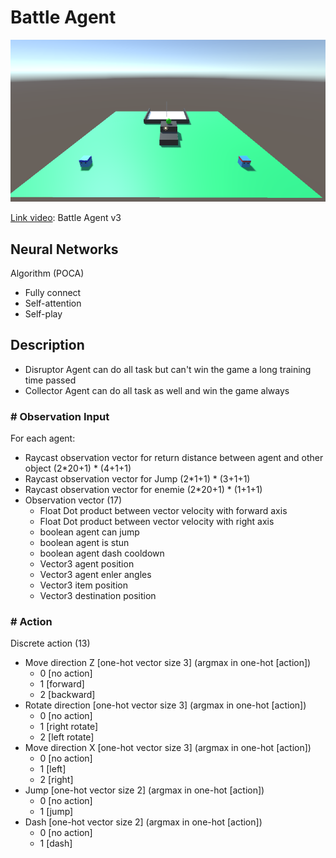 # Battle Agent

![](https://github.com/phantichchai/rl-unity/blob/main/Image/battle-agent-v1.png)

[Link video](https://youtu.be/saH_OosGbnU): Battle Agent v3

## Neural Networks
Algorithm (POCA) 
- Fully connect
- Self-attention
- Self-play

## Description
- Disruptor Agent can do all task but can't win the game a long training time passed
- Collector Agent can do all task as well and win the game always

### **# Observation Input**
For each agent:
- Raycast observation vector for return distance between agent and other object (2*20+1) * (4+1+1)
- Raycast observation vector for Jump (2*1+1) * (3+1+1)
- Raycast observation vector for enemie (2*20+1) * (1+1+1)
- Observation vector (17)
  + Float Dot product between vector velocity with forward axis
  + Float Dot product between vector velocity with right axis  
  + boolean agent can jump
  + boolean agent is stun
  + boolean agent dash cooldown
  + Vector3 agent position
  + Vector3 agent enler angles
  + Vector3 item position
  + Vector3 destination position

### **# Action**
Discrete action (13)  
  - Move direction Z [one-hot vector size 3] (argmax in one-hot [action])
    - 0 [no action]
    - 1 [forward]
    - 2 [backward]
  - Rotate direction [one-hot vector size 3] (argmax in one-hot [action])
    - 0 [no action]
    - 1 [right rotate]
    - 2 [left rotate]
  - Move direction X [one-hot vector size 3] (argmax in one-hot [action])  
    - 0 [no action]
    - 1 [left]
    - 2 [right]
  - Jump [one-hot vector size 2] (argmax in one-hot [action])
    - 0 [no action]
    - 1 [jump]  
  - Dash [one-hot vector size 2] (argmax in one-hot [action])
    - 0 [no action]
    - 1 [dash]
